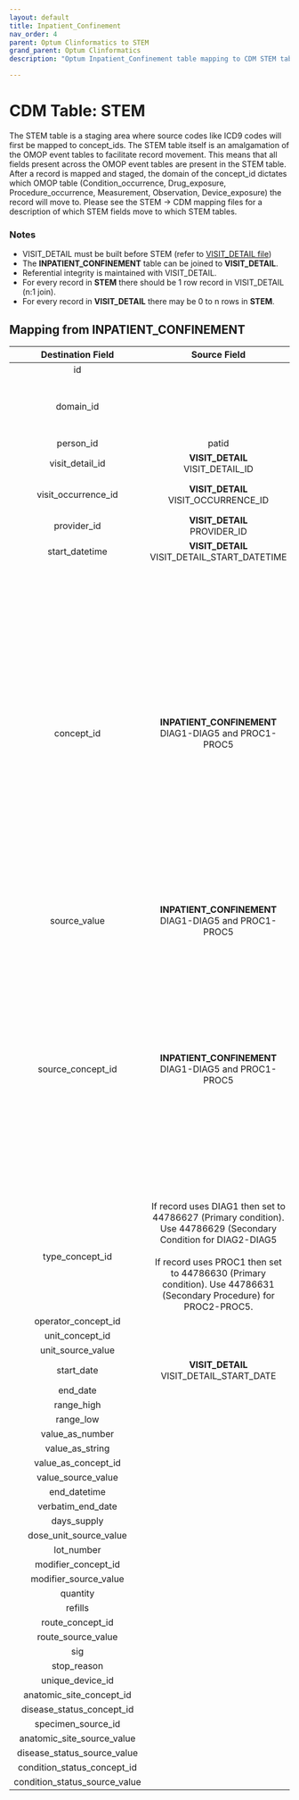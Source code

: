 ```yaml
---
layout: default
title: Inpatient_Confinement
nav_order: 4
parent: Optum Clinformatics to STEM
grand_parent: Optum Clinformatics
description: "Optum Inpatient_Confinement table mapping to CDM STEM table"

---
```


# CDM Table: STEM 

The STEM table is a staging area where source codes like ICD9 codes will first be mapped to concept_ids. The STEM table itself is an amalgamation of the OMOP event tables to facilitate record movement. This means that all fields present across the OMOP event tables are present in the STEM table. After a record is mapped and staged, the domain of the concept_id dictates which OMOP table (Condition_occurrence, Drug_exposure, Procedure_occurrence, Measurement, Observation, Device_exposure) the record will move to. Please see the STEM -> CDM mapping files for a description of which STEM fields move to which STEM tables.

### **Notes**
- VISIT_DETAIL must be built before STEM (refer to [VISIT_DETAIL file](VISIT_DETAIL.md))
- The **INPATIENT_CONFINEMENT** table can be joined to **VISIT_DETAIL**. 
- Referential integrity is maintained with VISIT_DETAIL. 
- For every record in **STEM** there should be 1 row record in VISIT_DETAIL (n:1 join). 
- For every record in **VISIT_DETAIL** there may be 0 to n rows in **STEM**.

## **Mapping from INPATIENT_CONFINEMENT**

**Destination Field**|**Source Field**|**Applied Rule**|**Comment**
| :----: | :----: | :--------: | :------: |
| id |  |Autogenerate||
| domain_id ||This should be the domain_id of the standard concept in the CONCEPT_ID field. If a code is mapped to CONCEPT_ID 0, put the domain_id as Observation.||
| person_id | patid| Use patid to lookup Person_id ||
| visit_detail_id |**VISIT_DETAIL**<br>VISIT_DETAIL_ID||
| visit_occurrence_id |**VISIT_DETAIL**<br>VISIT_OCCURRENCE_ID|Use the linking to **VISIT_DETAIL** to look up VISIT_OCCURRENCE_ID||
| provider_id |**VISIT_DETAIL**<br>PROVIDER_ID |||
| start_datetime |**VISIT_DETAIL** VISIT_DETAIL_START_DATETIME |||
| concept_id | **INPATIENT_CONFINEMENT** DIAG1-DIAG5 and PROC1-PROC5|Use the SOURCE_TO_STANDARD query with the filterS<br/><br/>**DIAG Filters** WHERE TARGET_STANDARD_CONCEPT = 'S' AND TARGET_INVALID_REASON IS NULL AND SOURCE_VOCABULARY_ID IN *ICD9CM* OR *ICD10CM* <br/><br/> **PROC Filters**  WHERE SOURCE_VOCABULARY_ID IN (*'ICD9Proc'* OR *'ICD10PCS'*, 'HCPCS','CPT4') AND TARGET_STANDARD_CONCEPT ='S' AND TARGET_INVALID_REASON IS NULL AND TARGET_CONCEPT_CLASS_ID NOT IN ('HCPCS Modifier','CPT4 Modifier')| **DIAG Filters** If ICD_FLAG = 9 then use 'ICD9CM', else if ICD_FLAG = 10 then use 'ICD10CM'<br><br>**Proc Filters** If ICD_FLAG = 9 then use 'ICD9Proc', else if ICD_FLAG = 10 then use 'ICD10PCS'<br> If a DIAG or PROC does not have a mapping set the concept_id to 0|
| source_value |**INPATIENT_CONFINEMENT** DIAG1-DIAG5 and PROC1-PROC5|||
| source_concept_id |**INPATIENT_CONFINEMENT** DIAG1-DIAG5 and PROC1-PROC5|Use the SOURCE_TO_SOURCE query with the filter<br/><br/> **DIAG Filters** WHERE SOURCE_VOCABULARY_ID IN *ICD9CM* OR *ICD10CM* <br/><br/> **PROC Filters**  WHERE SOURCE_VOCABULARY_ID IN (*'ICD9Proc'* OR *'ICD10PCS'*, 'HCPCS','CPT4') | **DIAG Filters** If ICD_FLAG = 9 then use 'ICD9CM', else if ICD_FLAG = 10 then use 'ICD10CM'<br><br>**Proc Filters** If ICD_FLAG = 9 then use 'ICD9Proc', else if ICD_FLAG = 10 then use 'ICD10PCS'
| type_concept_id |If record uses DIAG1 then set to 44786627 (Primary condition). Use 44786629 (Secondary Condition for DIAG2-DIAG5<br><br>If record uses PROC1 then set to 44786630 (Primary condition). Use 44786631 (Secondary Procedure) for PROC2-PROC5. |||  
| operator_concept_id | 
| unit_concept_id |  
| unit_source_value | 
| start_date | **VISIT_DETAIL** VISIT_DETAIL_START_DATE||| 
| end_date |  
| range_high |  
| range_low | 
| value_as_number | 
| value_as_string | 
| value_as_concept_id | 
| value_source_value | 
| end_datetime | 
| verbatim_end_date |  
| days_supply | 
| dose_unit_source_value | 
| lot_number | 
| modifier_concept_id |  
| modifier_source_value | 
| quantity | |||
| refills | 
| route_concept_id | 
| route_source_value | 
| sig |  
| stop_reason | 
| unique_device_id | 
| anatomic_site_concept_id | 
| disease_status_concept_id |  
| specimen_source_id |
| anatomic_site_source_value | 
| disease_status_source_value | 
| condition_status_concept_id | 
| condition_status_source_value | 